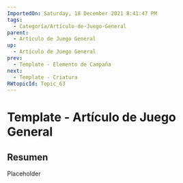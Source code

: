 ```yaml
---
ImportedOn: Saturday, 18 December 2021 8:41:47 PM
tags:
  - Categoría/Artículo-de-Juego-General
parent:
  - Artículo de Juego General
up:
  - Artículo de Juego General
prev:
  - Template - Elemento de Campaña
next:
  - Template - Criatura
RWtopicId: Topic_63
---
```

# Template - Artículo de Juego General
## Resumen
Placeholder

